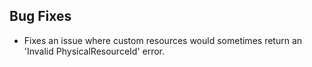 ## Bug Fixes

- Fixes an issue where custom resources would sometimes return an 'Invalid PhysicalResourceId' error.